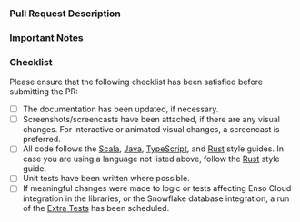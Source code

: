 ### Pull Request Description

<!--
- Please describe the nature of your PR here, as well as the motivation for it.
- If it fixes an open issue, please mention that issue number here.
-->

### Important Notes

<!--
- Mention important elements of the design.
- Mention any notable changes to APIs.
-->

### Checklist

Please ensure that the following checklist has been satisfied before submitting the PR:

- [ ] The documentation has been updated, if necessary.
- [ ] Screenshots/screencasts have been attached, if there are any visual changes. For interactive or animated visual changes, a screencast is preferred.
- [ ] All code follows the
      [Scala](https://github.com/enso-org/enso/blob/develop/docs/style-guide/scala.md),
      [Java](https://github.com/enso-org/enso/blob/develop/docs/style-guide/java.md),
      [TypeScript](https://github.com/enso-org/enso/blob/develop/docs/style-guide/typescript.md),
      and
      [Rust](https://github.com/enso-org/enso/blob/develop/docs/style-guide/rust.md)
      style guides. In case you are using a language not listed above, follow the [Rust](https://github.com/enso-org/enso/blob/develop/docs/style-guide/rust.md) style guide.
- [ ] Unit tests have been written where possible.
- [ ] If meaningful changes were made to logic or tests affecting Enso Cloud integration in the libraries, 
      or the Snowflake database integration, a run of the [Extra Tests](https://github.com/enso-org/enso/actions/workflows/extra-nightly-tests.yml) has been scheduled.
